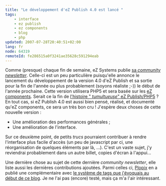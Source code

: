 ```yaml
---
title: "Le développement d'eZ Publish 4.0 est lancé "
tags:
    - interface
    - ez publish
    - ez components
    - blog
    - php
updated: 2007-07-28T20:40:51+02:00
lang: fr
node: 64319
remoteId: fe286515a0f3241ae35628c591294eab
---
```

 
Comme (presque) chaque fin de semaine, eZ Systems publie [sa *community newsletter*](http://ez.no/community/news/community_newsletter_2_9th_february_2007). Celle-ci est un peu particulière puisqu'elle annonce le lancement du développement de la version 4.0 d'eZ Publish et sa sortie pour la fin de l'année ou plus probablement (soyons réaliste ;-)) le début de l'année prochaine. Cette version utilisera PHP5 et sera basée sur les [eZ components](http://ez.no/ezcomponents). Serait ce la fin de [l'histoire &quot; *tumultueuse*&quot; eZ Publish/PHP5](/post/ez-publish-et-php5) ? En tout cas, si eZ Publish 4.0 est aussi bien pensé, réalisé, et documenté qu'eZ components, ce sera un très bon cru ! J'espère deux choses de cette nouvelle version :

  * Une amélioration des performances générales ;
 * Une amélioration de l'interface.
 
 
Sur ce deuxième point, de petits *trucs* pourraient contribuer à rendre l'interface plus facile d'accès (un peu de javascript par ci, une réorganisation de quelques éléments par là, ...). C'est un vaste sujet, j'y reviendrai probablement dans un autre billet, copies d'écran à l'appui...

 
Une dernière chose au sujet de cette dernière *community newsletter*, elle liste aussi les dernières contributions ajoutées. Parmi celles ci, [Plopix](http://blog.plopix.net/) en a publié une complémentaire avec [le système de tags que j'évoquais au début de ce blog](/post/systeme-de-tags-avec-ez-publish). Je ne l'ai pas (encore) testé, mais ça m'a l'air intéressant.

